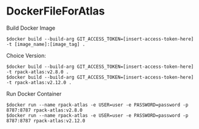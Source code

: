 # DockerFileForAtlas

Build Docker Image
```
$docker build --build-arg GIT_ACCESS_TOKEN=[insert-access-token-here] -t [image_name]:[image_tag] .
```
Choice Version:
```
$docker build --build-arg GIT_ACCESS_TOKEN=[insert-access-token-here] -t rpack-atlas:v2.8.0 .
$docker build --build-arg GIT_ACCESS_TOKEN=[insert-access-token-here] -t rpack-atlas:v2.12.0 .
```
Run Docker Container
```
$docker run --name rpack-atlas -e USER=user -e PASSWORD=password -p 8787:8787 rpack-atlas:v2.8.0
$docker run --name rpack-atlas -e USER=user -e PASSWORD=password -p 8787:8787 rpack-atlas:v2.12.0
```
